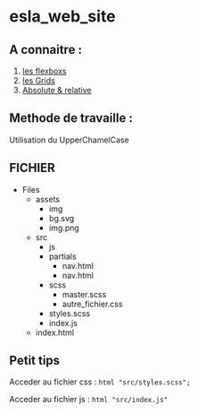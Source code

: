 # esla_web_site

## A connaitre :
1. [les flexboxs](https://flexboxfroggy.com/#fr)
2. [les Grids](https://cssgridgarden.com/#fr)
3. [Absolute & relative](https://developer.mozilla.org/fr/docs/Web/CSS/position)

## Methode de travaille :
  Utilisation du UpperChamelCase

## FICHIER

- Files
  - assets
    - img
    - bg.svg
    - img.png
  - src
    - js
    - partials
      - nav.html
      - nav.html
    - scss
      - master.scss
      - autre_fichier.css
    - styles.scss
    - index.js
  - index.html


## Petit tips
  Acceder au fichier css :
    ```html
      "src/styles.scss";
    ```

  Acceder au fichier js :
    ```html
      "src/index.js"
    ```

